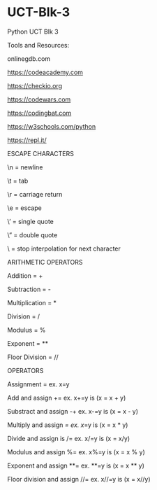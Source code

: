 # UCT-Blk-3
Python UCT Blk 3

Tools and Resources: 

onlinegdb.com

https://codeacademy.com

https://checkio.org

https://codewars.com

https://codingbat.com

https://w3schools.com/python

https://repl.it/



ESCAPE CHARACTERS

\n = newline

\t = tab

\r = carriage return

\e = escape

\’ = single quote


\” = double quote

\ = stop interpolation for next character


ARITHMETIC OPERATORS

Addition = +

Subtraction = -

Multiplication = *

Division = /

Modulus = %

Exponent = **

Floor Division = //

OPERATORS

Assignment = ex. x=y

Add and assign += ex. x+=y is (x = x + y)

Substract and assign -+ ex. x-=y is (x = x - y)

Multiply and assign *= ex. x*=y is (x = x * y)

Divide and assign is /= ex. x/=y is (x = x/y)

Modulus and assign %= ex. x%=y is (x = x % y)

Exponent and assign **= ex. **=y is (x = x ** y)

Floor division and assign //= ex. x//=y is (x = x//y)
